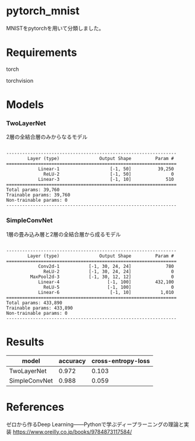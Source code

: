 # pytorch_mnist

MNISTをpytorchを用いて分類しました。

# Requirements

torch

torchvision

# Models

### TwoLayerNet

2層の全結合層のみからなるモデル


```

----------------------------------------------------------------
        Layer (type)               Output Shape         Param #
================================================================
            Linear-1                   [-1, 50]          39,250
              ReLU-2                   [-1, 50]               0
            Linear-3                   [-1, 10]             510
================================================================
Total params: 39,760
Trainable params: 39,760
Non-trainable params: 0
----------------------------------------------------------------
```

### SimpleConvNet

1層の畳み込み層と2層の全結合層から成るモデル

```

----------------------------------------------------------------
        Layer (type)               Output Shape         Param #
================================================================
            Conv2d-1           [-1, 30, 24, 24]             780
              ReLU-2           [-1, 30, 24, 24]               0
         MaxPool2d-3           [-1, 30, 12, 12]               0
            Linear-4                  [-1, 100]         432,100
              ReLU-5                  [-1, 100]               0
            Linear-6                   [-1, 10]           1,010
================================================================
Total params: 433,890
Trainable params: 433,890
Non-trainable params: 0
----------------------------------------------------------------
```

# Results

| model | accuracy | cross-entropy-loss |
| ---- | ---- | ---- |
| TwoLayerNet | 0.972 | 0.103 |
| SimpleConvNet | 0.988 | 0.059 |

# References

ゼロから作るDeep Learning――Pythonで学ぶディープラーニングの理論と実装
https://www.oreilly.co.jp/books/9784873117584/
